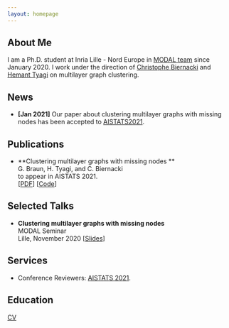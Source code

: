 ```yaml
---
layout: homepage
---
```


## About Me

I am a Ph.D. student at Inria Lille - Nord Europe in [MODAL team](https://team.inria.fr/modal/) since January 2020. I work under the direction of [Christophe Biernacki](https://scholar.google.com/citations?user=J1CxrbIAAAAJ&hl=fr) and [Hemant Tyagi](https://hemant-tyagi.github.io/) on multilayer graph clustering.


## News

- **[Jan 2021]** Our paper about clustering multilayer graphs with missing nodes has been accepted to [AISTATS2021](https://aistats.org/aistats2021/).

## Publications

- **Clustering multilayer graphs with missing nodes **
  <br>
  G. Braun, H. Tyagi, and C. Biernacki
  <br>
  to appear in AISTATS 2021.
  <br>
  [[PDF](https://arxiv.org/abs/2103.03235)] [[Code](https://github.com/glmbraun/mNodes)]


## Selected Talks

- **Clustering multilayer graphs with missing nodes**
  <br>
  MODAL Seminar
  <br>
  Lille, November 2020 [[Slides](https://github.com/glmbraun/glmbraun.github.io/blob/d088da6ab8eeddc920c173aa3310370ea4cfb376/documents/Modal_s_Seminar__Clustering__ML_graphs_with_missing_nodes_.pdf)]

## Services

- Conference Reviewers: [AISTATS 2021](https://aistats.org/aistats2021/).

## Education 
[CV](https://github.com/glmbraun/glmbraun.github.io/blob/d088da6ab8eeddc920c173aa3310370ea4cfb376/documents/CV__English_.pdf)

